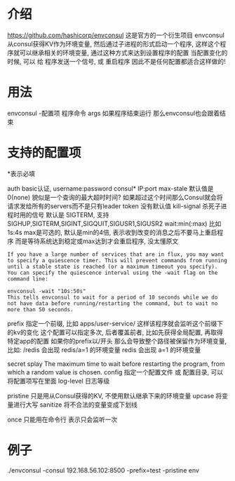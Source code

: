 # 介绍 #
https://github.com/hashicorp/envconsul
这是官方的一个衍生项目
envconsul从consul获得KV作为环境变量, 然后通过子进程的形式启动一个程序, 这样这个程序就可以继承相关的环境变量, 通过这种方式来达到设置程序的配置
当配置变化的时候, 可以 给 程序发送一个信号, 或 重启程序
因此不是任何配置都适合这样做的!

# 用法 #
envconsul -配置项 程序命令 args
如果程序结束运行 那么envconsul也会跟着结束

# 支持的配置项 #
*表示必填

auth basic认证, username:password
consul* IP:port
max-stale 默认值是0(none) 貌似是一个查询的最大超时时间? 如果超过这个时间那么Consul就会将请求发给所有的servers而不是只有leader
token 没有默认值
kill-signal 杀死子进程时用的信号 默认是 SIGTERM, 支持 SIGHUP,SIGTERM,SIGINT,SIGQUIT,SIGUSR1,SIGUSR2
wait:min(:max) 比如 1s:4s max是可选的, 默认是min的4倍, 表示收到改变的消息之后不要马上重启程序
而是等待系统达到稳定或max达到才会重启程序, 没太懂原文
```
If you have a large number of services that are in flux, you may want to specify a quiescence timer. This will prevent commands from running until a stable state is reached (or a maximum timeout you specify). You can specify the quiescence interval using the -wait flag on the command line:

envconsul -wait "10s:50s"
This tells envconsul to wait for a period of 10 seconds while we do not have data before running/restarting the command, but to wait no more than 50 seconds.
```

prefix 指定一个前缀, 比如 apps/user-service/ 这样该程序就会监听这个前缀下的kv的变化
这个配置可以指定多次, 后者覆盖前者, 比如先获得全局配置, 再取得特定app的配置
如果你的prefix以/开头 那么会导致整个路径被保留作为环境变量, 比如:
/redis 会出现  redis/a=1 的环境变量
redis 会出现 a=1 的环境变量


secret
splay The maximum time to wait before restarting the program, from which a random value is chosen.
config 指定一个配置文件 或 配置目录, 可以将配置项写在里面
log-level 日志等级

pristine 只是用从Consul获得的KV, 不使用默认继承下来的环境变量
upcase 将变量进行大写
sanitize 将不合法的变量变成下划线

once 只能用在命令行 表示只会监听一次

# 例子 #
./envconsul -consul 192.168.56.102:8500 -prefix=test -pristine env

